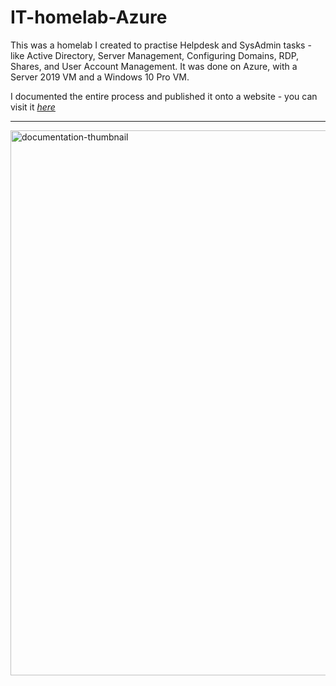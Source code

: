 # IT-homelab-Azure
This was a homelab I created to practise Helpdesk and SysAdmin tasks - like Active Directory, Server Management, Configuring Domains, RDP, Shares, and User Account Management.  It was done on Azure, with a Server 2019 VM and a Windows 10 Pro VM.

I documented the entire process and published it onto a website - you can visit it [*here*](https://brave-rifle-b85.notion.site/HOMELAB-Azure-2418cb63537e81c3b8cfef17afb3447e)

---
<img width="1066" height="872" alt="documentation-thumbnail" src="https://github.com/user-attachments/assets/bb468ae2-2f6c-4a76-b707-851e5f03dd15" />
